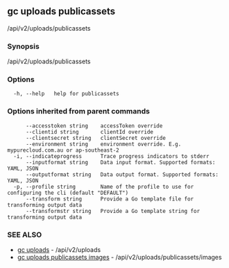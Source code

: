 ## gc uploads publicassets

/api/v2/uploads/publicassets

### Synopsis

/api/v2/uploads/publicassets

### Options

```
  -h, --help   help for publicassets
```

### Options inherited from parent commands

```
      --accesstoken string    accessToken override
      --clientid string       clientId override
      --clientsecret string   clientSecret override
      --environment string    environment override. E.g. mypurecloud.com.au or ap-southeast-2
  -i, --indicateprogress      Trace progress indicators to stderr
      --inputformat string    Data input format. Supported formats: YAML, JSON
      --outputformat string   Data output format. Supported formats: YAML, JSON
  -p, --profile string        Name of the profile to use for configuring the cli (default "DEFAULT")
      --transform string      Provide a Go template file for transforming output data
      --transformstr string   Provide a Go template string for transforming output data
```

### SEE ALSO

* [gc uploads](gc_uploads.html)	 - /api/v2/uploads
* [gc uploads publicassets images](gc_uploads_publicassets_images.html)	 - /api/v2/uploads/publicassets/images


